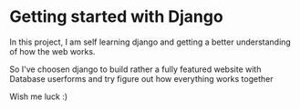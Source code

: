 # Getting started with Django

In this project, I am self learning django and getting a better understanding of how the web works.

So I've choosen django to build rather a fully featured website with Database userforms and try figure out how everything works together

Wish me luck :) 
